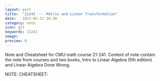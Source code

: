 ```yaml
---
layout: post
title:  "21241 --- Matrix and Linear Transformation"
date:   2022-02-11 18:30
category: note
icon: git
keywords: 21241
image: 
preview: 0
---
```

Note and Cheatsheet for CMU math course 21-241. 
Content of note contain the note from courses and two books, Intro to Linear Algebra (5th edition) and Linear Algebra Done Wrong. 

NOTE:
<object data="https://yifansu1301.github.io/assets/pdf/21241.pdf" style="width:100%" height="1000" type="application/pdf"></object>
CHEATSHEET:
<object data="https://yifansu1301.github.io/assets/pdf/21241Cheatsheet.pdf" height="1000" style="width:100%" type="application/pdf"></object>